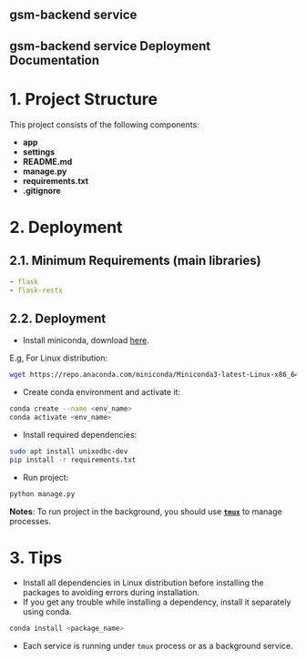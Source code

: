gsm-backend service
-------------------

gsm-backend service Deployment Documentation
-----------------------------------

# 1. Project Structure
This project consists of the following components:

- __app__
- __settings__
- __README.md__
- __manage.py__
- __requirements.txt__
- __.gitignore__

# 2. Deployment
## 2.1. Minimum Requirements (main libraries)
```yaml
- flask
- flask-restx
```


## 2.2. Deployment

- Install miniconda, download [here](https://docs.conda.io/en/latest/miniconda.html).

E.g, For Linux distribution:
```bash
wget https://repo.anaconda.com/miniconda/Miniconda3-latest-Linux-x86_64.sh
```
- Create conda environment and activate it:
```bash
conda create --name <env_name>
conda activate <env_name>
```
- Install required dependencies:

```bash
sudo apt install unixodbc-dev
pip install -r requirements.txt
```
- Run project:
```bash
python manage.py
```

**Notes**: To run project in the background, you should use [**`tmux`**](https://gist.github.com/ladin157/d2f6bfa09df584ec13f3f6e2055952b7) to manage processes. 

# 3. Tips
- Install all dependencies in Linux distribution before installing the packages to avoiding errors during installation.
- If you get any trouble while installing a dependency, install it separately using conda.
```bash
conda install <package_name>
``` 
- Each service is running under `tmux` process or as a background service.

